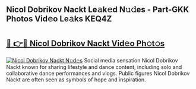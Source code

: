 ## Nicol Dobrikov Nackt Le𝚊k𝚎d N𝚞𝚍es - Part-GKK Photos Vid𝚎o Le𝚊ks KEQ4Z

# <h2><a href="http://fb4ym0e.evod.top/?m=Nicol+Dobrikov+Nackt">🔗 👉🔴 Nicol Dobrikov Nackt Vid𝚎o Ph𝚘t𝚘s</a></h2>

[![Nicol Dobrikov Nackt N𝚞d𝚎s](https://i.imgur.com/8V9OHl7.gif)](http://fb4ym0e.evod.top/?m=Nicol+Dobrikov+Nackt)
Social media sensation Nicol Dobrikov Nackt known for sharing lifestyle and dance content, including solo and collaborative dance performances and vlogs. Public figures Nicol Dobrikov Nackt are often seen as symbols of hope and inspiration. 
